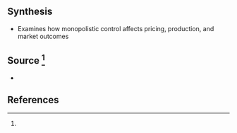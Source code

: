 ## Synthesis
- Examines how monopolistic control affects pricing, production, and market outcomes
## Source [^1]
- 
## References

[^1]: 